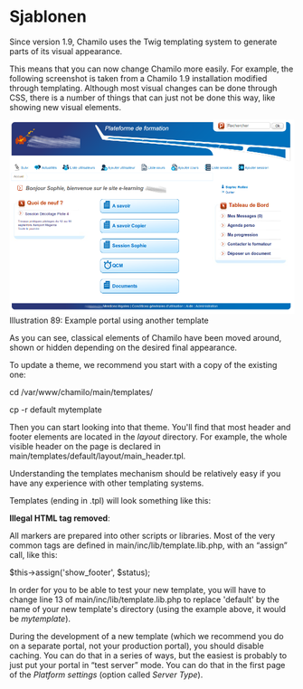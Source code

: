 # Sjablonen

Since version 1.9, Chamilo uses the Twig templating system to generate parts of its visual appearance.

This means that you can now change Chamilo more easily. For example, the following screenshot is taken from a Chamilo 1.9 installation modified through templating. Although most visual changes can be done through CSS, there is a number of things that can just not be done this way, like showing new visual elements.

![](../../.gitbook/assets/images50%20%281%29.png) Illustration 89: Example portal using another template

As you can see, classical elements of Chamilo have been moved around, shown or hidden depending on the desired final appearance.

To update a theme, we recommend you start with a copy of the existing one:

cd /var/www/chamilo/main/templates/

cp -r default mytemplate

Then you can start looking into that theme. You'll find that most header and footer elements are located in the _layout_ directory. For example, the whole visible header on the page is declared in main/templates/default/layout/main\_header.tpl.

Understanding the templates mechanism should be relatively easy if you have any experience with other templating systems.

Templates \(ending in .tpl\) will look something like this:

**Illegal HTML tag removed**:

All  markers are prepared into other scripts or libraries. Most of the very common tags are defined in main/inc/lib/template.lib.php, with an “assign” call, like this:

$this-&gt;assign\('show\_footer', $status\);

In order for you to be able to test your new template, you will have to change line 13 of main/inc/lib/template.lib.php to replace 'default' by the name of your new template's directory \(using the example above, it would be _mytemplate_\).

During the development of a new template \(which we recommend you do on a separate portal, not your production portal\), you should disable caching. You can do that in a series of ways, but the easiest is probably to just put your portal in “test server” mode. You can do that in the first page of the _Platform settings_ \(option called _Server Type_\).

